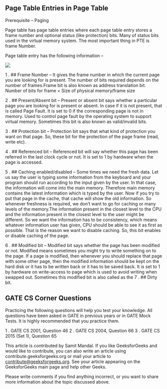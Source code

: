 ## Page Table Entries in Page Table

Prerequisite – Paging

Page table has page table entries where each page table entry stores a frame number and optional status (like protection) bits. Many of status bits used in the virtual memory system. The most important thing in PTE is frame Number.

Page table entry has the following information –

![](https://github.com/nu11secur1ty/Kernel-and-Types-of-kernels/blob/master/PTE/screen/Capture-24.png)

1 . ## Frame Number – 
It gives the frame number in which the current page you are looking for is present. The number of bits required depends on the number of frames.Frame bit is also known as address translation bit.
Number of bits for frame = Size of physical memory/frame size

2 . ## Present/Absent bit – 
Present or absent bit says whether a particular page you are looking for is present or absent. In case if it is not present, that is called Page Fault. It is set to 0 if the corresponding page is not in memory. Used to control page fault by the operating system to support virtual memory. Sometimes this bit is also known as valid/invalid bits.

3 . ## Protection bit –
Protection bit says that what kind of protection you want on that page. So, these bit for the protection of the page frame (read, write etc).

4 . ## Referenced bit – 
Referenced bit will say whether this page has been referred in the last clock cycle or not. It is set to 1 by hardware when the page is accessed.

5 . ## Caching enabled/disabled – 
Some times we need the fresh data. Let us say the user is typing some information from the keyboard and your program should run according to the input given by the user. In that case, the information will come into the main memory. Therefore main memory contains the latest information which is typed by the user. Now if you try to put that page in the cache, that cache will show the old information. So whenever freshness is required, we don’t want to go for caching or many levels of the memory.The information present in the closest level to the CPU and the information present in the closest level to the user might be different. So we want the information has to be consistency, which means whatever information user has given, CPU should be able to see it as first as possible. That is the reason we want to disable caching. So, this bit enables or disable caching of the page.

6 . ## Modified bit – 
Modified bit says whether the page has been modified or not. Modified means sometimes you might try to write something on to the page. If a page is modified, then whenever you should replace that page with some other page, then the modified information should be kept on the hard disk or it has to be written back or it has to be saved back. It is set to 1 by hardware on write-access to page which is used to avoid writing when swapped out. Sometimes this modified bit is also called as the 
7 . ## Dirty bit.

## GATE CS Corner Questions

Practicing the following questions will help you test your knowledge. All questions have been asked in GATE in previous years or in GATE Mock Tests. It is highly recommended that you practice them.


1 . GATE CS 2001, Question 46
2 . GATE CS 2004, Question 66
3 . GATE CS 2015 (Set 1), Question 65


This article is contributed by Samit Mandal. If you like GeeksforGeeks and would like to contribute, you can also write an article using contribute.geeksforgeeks.org or mail your article to contribute@geeksforgeeks.org. See your article appearing on the GeeksforGeeks main page and help other Geeks.

Please write comments if you find anything incorrect, or you want to share more information about the topic discussed above.
